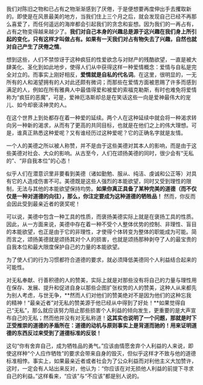 我们对陈旧之物和已占有之物渐渐感到了厌倦，于是便想要再度伸出手去攫取新的。即使是在风景最美的地方，当我们住上三个月之后，就会发现自己已经不再那么喜爱了，而任何遥远的海岸都会引起我们的贪念和妄想。因为我们的一再占有，占有之物变得越来越少了。**我们对自己本身的兴趣总是源于这兴趣在我们身上所引起的变化，只有这样才叫做占有。如果有一天我们对占有物失去了兴趣，自然也就对自己产生了厌倦之情**。

想到这些，人们不禁惊讶于这种疯狂的性爱欲念与对财产的残酷欲望，一直是被大肆美化、圣化到如此地步，使得人们从中获得这样一种爱情概念：爱情与自私是完全对立的。而事实上刚好相反，**爱情就是自私的代名词**。在这里，很明显的，一无所有的人和渴望拥有的人对此还颇有微词；而那些在爱情方面被恩赐了许多而感到满足的人，例如在所有雅典人中最值得爱和被爱的索福克勒斯，有时也难免将爱情称为“疯狂的恶魔”，可是，爱神厄洛斯却总是在笑话这些一向是爱神最伟大的宠儿、如今却亵渎神灵的人。

在这个世界上到处都存在着一种爱的延续。两个人在这种延续中就会将一种渴求转向另一种新的渴求，从而有了更高的共同目标，也就是在他们之上的伟大理想。可是，谁真正熟悉这种爱呢？又有谁经历过这种爱呢？它的正确名字就是友情。

一个人的美德之所以被人称赞，并不是由于这些美德对其本人的影响，而是由于这些美德对社会、大众的影响。从古至今，人们在颂扬美德的同时，很少会有“无私的”、“非自我本位”的心态！

似乎人们在潜意识里非要看到美德（诸如勤勉、服从、纯洁、虔诚和公正等）对具有它的人造成伤害不可。美德既是这些人强烈的本能欲望，同时又受到理性的限制，无法与其他的本能欲望保持均势。**如果你真正具备了某种完美的道德（而不仅仅是一种对道德的向往），那么，你注定要成为这种道德的牺牲品！**  然而，你反而会因此受到最亲近者的褒奖呢！

可以说，美德中包含一种工具的性质，而褒扬美德实际上就是在褒扬工具的性质。因此，从一方面来说，美德中存在着一种不受个人整体优势的控制、非理性、盲目的本能欲望，也正是由于它的非理性，才使得个体转变为整体的职能成为可能。简而言之，颂扬美德就是颂扬其对个人的损害，也就是颂扬那种剥夺了人的最宝贵的自我本位和最大限度保护自己的力量的本能欲望。

为了使人们的行为习惯都符合道德的要求，就必须降低美德同个人利益结合起来的可能性。

对无私奉献、行善积德的人的赞美，实际上就是对那些没有将自己的力量与理性用在保存、发展、提升和促进自身以那些企图扩张权势的人的赞美，这种人从来都先为别人考虑，与世无争，**然而人们对他们的赞美绝对不是因为他们的这种忘我的精神！“最亲近者”对无私的赞美源于他已经从中得到了好处！**如果觉得自己“无私”，那么就应该努力阻止那些损害个人利益的倾向发生，更重要的是大声宣布自己的无私；然而他并没有对无私称道！**这其实也说明了一个问题，那就是时下正受推崇的道德的矛盾所在：道德的动机与原则事实上是背道而驰的！用来证明道德的东西反过来受到了道德标准的反驳！**

这句“你有舍弃自己，成为牺牲品的勇气。”应该由情愿舍弃个人利益的人来说，即使这样种“个人应作牺牲”的要求会带来自身的毁灭，但似乎这样才不致与他的道德标准相悖。事实上，如果最亲近者或者社会为了公众利益而对利他主义大加赞许，这时，一定会有人站出来反对，他认为：“你应该在对无损他人利益的前提下寻求自己的利益。”这样看来，“应该”与“不应该”都是别人说的。









